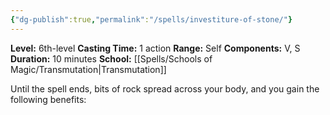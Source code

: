 ```yaml
---
{"dg-publish":true,"permalink":"/spells/investiture-of-stone/"}
---
```


**Level:** 6th-level
**Casting Time:** 1 action
**Range:** Self
**Components:** V, S
**Duration:** 10 minutes
**School:** [[Spells/Schools of Magic/Transmutation\|Transmutation]]

Until the spell ends, bits of rock spread across your body, and you gain the following benefits: